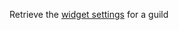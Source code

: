 Retrieve the [widget settings](https://discord.com/developers/docs/resources/guild#guild-widget-settings-object) for a guild